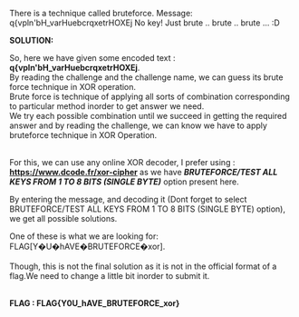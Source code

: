 There is a technique called bruteforce. Message: q{vpln'bH_varHuebcrqxetrHOXEj No key! Just brute .. brute .. brute ... :D

**SOLUTION:**

So, here we have given some encoded text : **q{vpln'bH_varHuebcrqxetrHOXEj**. <br>
By reading the challenge and the challenge name, we can guess its brute force technique in XOR operation.<br>
Brute force is technique of applying all sorts of combination corresponding to particular method inorder to get answer we need.<br>
We try each possible combination until we succeed in getting the required answer and by reading the challenge, we can know we have to apply bruteforce technique in XOR Operation.<br><br>

For this, we can use any online XOR decoder, I prefer using : **https://www.dcode.fr/xor-cipher** as we have ***BRUTEFORCE/TEST ALL KEYS FROM 1 TO 8 BITS (SINGLE BYTE)*** option present here.<br>

By entering the message, and decoding it (Dont forget to select BRUTEFORCE/TEST ALL KEYS FROM 1 TO 8 BITS (SINGLE BYTE) option), we get all possible solutions.<br>

One of these is what we are looking for: FLAG[Y�U�hAVE�BRUTEFORCE�xor].<br><br>
Though, this is not the final solution as it is not in the official format of a flag.We need to change a little bit inorder to submit it.<br><br>

**FLAG : FLAG{Y0U_hAVE_BRUTEFORCE_xor}**


